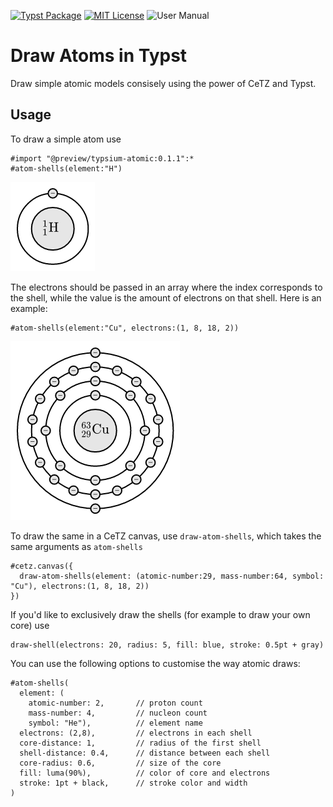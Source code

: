 [![Typst Package](https://img.shields.io/badge/dynamic/toml?url=https%3A%2F%2Fraw.githubusercontent.com%2FTypsium%2Ftypsium-atomic%2Fmain%2Ftypst.toml&query=%24.package.version&prefix=v&logo=typst&label=package&color=239DAD)](https://typst.app/universe/package/typsium-atomic)
[![MIT License](https://img.shields.io/badge/license-MIT-blue)](https://github.com/Typsium/typsium/blob/main/LICENSE)
![User Manual](https://img.shields.io/badge/manual-.pdf-purple)

# Draw Atoms in Typst

Draw simple atomic models consisely using the power of CeTZ and Typst.


## Usage
To draw a simple atom use
```typst
#import "@preview/typsium-atomic:0.1.1":*
#atom-shells(element:"H")
```
![image](https://raw.githubusercontent.com/Typsium/typsium-atomic/main/tests/hydrogen/ref/1.png)

The electrons should be passed in an array where the index corresponds to the shell, while the value is the amount of electrons on that shell. Here is an example: 
```typst
#atom-shells(element:"Cu", electrons:(1, 8, 18, 2))
```
![image](https://raw.githubusercontent.com/Typsium/typsium-atomic/main/tests/int-electrons/ref/1.png)

To draw the same in a CeTZ canvas, use ```draw-atom-shells```, which takes the same arguments as ```atom-shells```

```typst
#cetz.canvas({
  draw-atom-shells(element: (atomic-number:29, mass-number:64, symbol: "Cu"), electrons:(1, 8, 18, 2))
})
```

If you'd like to exclusively draw the shells (for example to draw your own core) use 
```typst
draw-shell(electrons: 20, radius: 5, fill: blue, stroke: 0.5pt + gray)
```

You can use the following options to customise the way atomic draws:
```typst
#atom-shells(
  element: (
    atomic-number: 2,       // proton count
    mass-number: 4,         // nucleon count
    symbol: "He"),          // element name
  electrons: (2,8),         // electrons in each shell
  core-distance: 1,         // radius of the first shell
  shell-distance: 0.4,      // distance between each shell
  core-radius: 0.6,         // size of the core
  fill: luma(90%),          // color of core and electrons
  stroke: 1pt + black,      // stroke color and width
)
```

